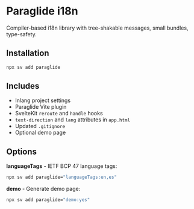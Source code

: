 # Paraglide i18n

Compiler-based i18n library with tree-shakable messages, small bundles, type-safety.

## Installation

```sh
npx sv add paraglide
```

## Includes

- Inlang project settings
- Paraglide Vite plugin
- SvelteKit `reroute` and `handle` hooks
- `text-direction` and `lang` attributes in `app.html`
- Updated `.gitignore`
- Optional demo page

## Options

**languageTags** - IETF BCP 47 language tags:
```sh
npx sv add paraglide="languageTags:en,es"
```

**demo** - Generate demo page:
```sh
npx sv add paraglide="demo:yes"
```
